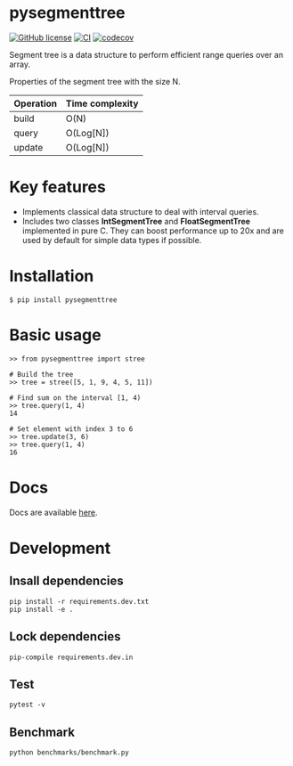 # pysegmenttree
[![GitHub license](https://img.shields.io/github/license/greshilov/pysegmenttree)](https://github.com/greshilov/pysegmenttree/blob/master/LICENSE)
[![CI](https://github.com/greshilov/pysegmenttree/actions/workflows/ci.yaml/badge.svg)](https://github.com/greshilov/pysegmenttree/actions/workflows/ci.yaml)
[![codecov](https://codecov.io/gh/greshilov/pysegmenttree/branch/master/graph/badge.svg?token=BXXCG2JBPK)](https://codecov.io/gh/greshilov/pysegmenttree)

Segment tree is a data structure to perform efficient range queries over an array.

Properties of the segment tree with the size N.

| Operation | Time complexity |
| --------------- | --------------- |
| build | O(N) |
| query | O(Log[N]) |
| update | O(Log[N]) |

# Key features
* Implements classical data structure to deal with interval queries.
* Includes two classes **IntSegmentTree** and **FloatSegmentTree** implemented in pure C. They can boost performance up to 20x and are used by default for simple data types if possible.

# Installation
```
$ pip install pysegmenttree
```

# Basic usage
```
>> from pysegmenttree import stree

# Build the tree
>> tree = stree([5, 1, 9, 4, 5, 11])

# Find sum on the interval [1, 4)
>> tree.query(1, 4)
14

# Set element with index 3 to 6
>> tree.update(3, 6)
>> tree.query(1, 4)
16
```

# Docs
Docs are available [here](https://pysegmenttree.readthedocs.io/en/latest/).

# Development

## Insall dependencies
```
pip install -r requirements.dev.txt
pip install -e .
```
## Lock dependencies
```
pip-compile requirements.dev.in
```

## Test
```
pytest -v
```

## Benchmark
```
python benchmarks/benchmark.py
```
